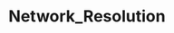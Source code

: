 ---
title: Network_Resolution
layout: tag
author_profile: false
taxonomy: Network_Resolution
permalink: /detections/network_resolution
sidebar:
  nav: "detections"
---